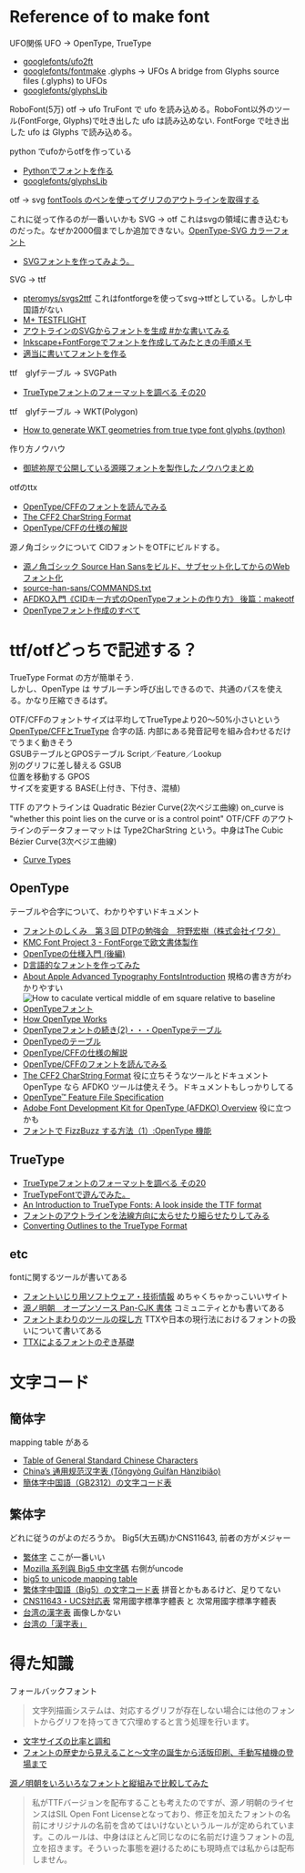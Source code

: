 # Reference of to make font


UFO関係
UFO -> OpenType, TrueType  
- [googlefonts/ufo2ft](https://github.com/googlefonts/ufo2ft)
- [googlefonts/fontmake](https://github.com/googlefonts/fontmake)
.glyphs -> UFOs
A bridge from Glyphs source files (.glyphs) to UFOs
- [googlefonts/glyphsLib](https://github.com/googlefonts/glyphsLib)

RoboFont(5万) otf -> ufo
TruFont で ufo を読み込める。RoboFont以外のツール(FontForge, Glyphs)で吐き出した ufo は読み込めない.
FontForge で吐き出した ufo は Glyphs で読み込める。

python でufoからotfを作っている
- [Pythonでフォントを作る](https://qiita.com/irori/items/5518c242e0244838783b)
- [googlefonts/glyphsLib](https://github.com/googlefonts/glyphsLib)

otf -> svg
[fontTools のペンを使ってグリフのアウトラインを取得する](https://shiromoji.hatenablog.jp/entry/2017/11/26/221902)

これに従って作るのが一番いいかも
SVG -> otf
これはsvgの領域に書き込むものだった。なぜか2000個までしか追加できない。[OpenType-SVG カラーフォント](https://helpx.adobe.com/jp/fonts/using/ot-svg-color-fonts.html)
- [SVGフォントを作ってみよう。](https://ten5963.wordpress.com/2017/07/25/svg%E3%83%95%E3%82%A9%E3%83%B3%E3%83%88%E3%82%92%E4%BD%9C%E3%81%A3%E3%81%A6%E3%81%BF%E3%82%88%E3%81%86%E3%80%82/)

SVG -> ttf
- [pteromys/svgs2ttf](https://github.com/pteromys/svgs2ttf)
これはfontforgeを使ってsvg->ttfとしている。しかし中国語がない
- [M+ TESTFLIGHT](http://mplus-fonts.osdn.jp/cgi-bin/blosxom.cgi)
- [アウトラインのSVGからフォントを生成 #かな書いてみる](https://shiromoji.hatenablog.jp/entry/20120314/1331744357)
- [Inkscape+FontForgeでフォントを作成してみたときの手順メモ](https://sites.google.com/site/mieki256wiki/home/inkscape-fontforgedefontowo-zuo-chengshitemitatokino-shou-shunmemo)
- [適当に書いてフォントを作る](https://nixeneko.hatenablog.com/entry/2016/02/06/114348)

ttf　glyfテーブル -> SVGPath
- [TrueTypeフォントのフォーマットを調べる その20](https://project-the-tower2.hatenadiary.org/entry/20100630/1277838854)

ttf　glyfテーブル -> WKT(Polygon)
- [How to generate WKT geometries from true type font glyphs (python)](https://gis.stackexchange.com/questions/258076/how-to-generate-wkt-geometries-from-true-type-font-glyphs-python)

作り方ノウハウ
- [御琥祢屋で公開している源暎フォントを製作したノウハウまとめ](https://okoneya.jp/font/knowhow.html)

otfのttx  
- [OpenType/CFFのフォントを読んでみる](https://nixeneko.hatenablog.com/entry/2018/06/20/000000)
- [The CFF2 CharString Format](https://docs.microsoft.com/en-us/typography/opentype/spec/cff2charstr)
- [OpenType/CFFの仕様の解説](https://project-the-tower2.hatenadiary.org/entry/20101204/1291482945)

源ノ角ゴシックについて
CIDフォントをOTFにビルドする。
- [源ノ角ゴシック Source Han Sansをビルド、サブセット化してからのWebフォント化](https://birdwing3.com/201506171/)
- [source-han-sans/COMMANDS.txt](https://github.com/adobe-fonts/source-han-sans/blob/master/COMMANDS.txt)
- [AFDKO入門《CIDキー方式のOpenTypeフォントの作り方》 後篇：makeotf](https://shiromoji.hatenablog.jp/entry/20111210/1323520587)
- [OpenTypeフォント作成のすべて](http://blogs.adobe.com/CCJKType/files/2012/06/afdko-mhattori-20120625.pdf)

# ttf/otfどっちで記述する？
TrueType Format の方が簡単そう.  
しかし、OpenType は サブルーチン呼び出しできるので、共通のパスを使える。かなり圧縮できるはず。  

OTF/CFFのフォントサイズは平均してTrueTypeより20～50%小さいという  
[OpenType/CFFとTrueType](https://blogs.yahoo.co.jp/lcskawamura/15689271.html)
合字の話. 内部にある発音記号を組み合わせるだけでうまく動きそう  
GSUBテーブルとGPOSテーブル Script／Feature／Lookup  
別のグリフに差し替える GSUB  
位置を移動する GPOS  
サイズを変更する BASE(上付き、下付き、混植)  

TTF のアウトラインは Quadratic Bézier Curve(2次ベジエ曲線)  on_curve is	"whether this point lies on the curve or is a control point"
OTF/CFF のアウトラインのデータフォーマットは Type2CharString という。中身はThe Cubic Bézier Curve(3次ベジエ曲線)
- [Curve Types](https://help.fontlab.com/fontlab-vi/Curve-Types/)


## OpenType
テーブルや合字について、わかりやすいドキュメント
- [フォントのしくみ　第３回 DTPの勉強会　狩野宏樹（株式会社イワタ）](https://www.iwatafont.co.jp/news/img/about_font.pdf)
- [KMC Font Project 3 - FontForgeで欧文書体製作](https://www.slideshare.net/kmaztani/kmc-font-project-3-fontforge)
- [OpenTypeの仕様入門 (後編)](https://qiita.com/496_/items/02f2d63fe4bd5603e4dc)
- [D言語的なフォントを作ってみた](https://qiita.com/zr_tex8r/items/ace02d114ea25a3ae4ac)
- [About Apple Advanced Typography FontsIntroduction](https://developer.apple.com/fonts/TrueType-Reference-Manual/RM06/Chap6AATIntro.html)
規格の書き方がわかりやすい
![How to caculate vertical middle of em square relative to baseline](https://html.spec.whatwg.org/images/baselines.png)
- [OpenTypeフォント](https://www.morisawa.co.jp/culture/dictionary/1904)
- [How OpenType Works](https://simoncozens.github.io/fonts-and-layout/opentype.html)
- [OpenTypeフォントの続き(2)・・・OpenTypeテーブル](http://vanillasky-room.cocolog-nifty.com/blog/2008/02/opentype2openty.html)
- [OpenTypeのテーブル](http://kanji-database.sourceforge.net/fonts/opentype.html)
- [OpenType/CFFの仕様の解説](https://project-the-tower2.hatenadiary.org/entry/20101204/1291482945)
- [OpenType/CFFのフォントを読んでみる](https://nixeneko.hatenablog.com/category/%E3%83%95%E3%82%A9%E3%83%B3%E3%83%88)
- [The CFF2 CharString Format](https://docs.microsoft.com/en-us/typography/opentype/spec/cff2charstr)
役に立ちそうなツールとドキュメント  
OpenType なら AFDKO ツールは使えそう。ドキュメントもしっかりしてる
- [OpenType™ Feature File Specification](http://adobe-type-tools.github.io/afdko/OpenTypeFeatureFileSpecification.html#5.d)
- [Adobe Font Development Kit for OpenType (AFDKO) Overview](http://adobe-type-tools.github.io/afdko/AFDKO-Overview.html)
役に立つかも
- [フォントで FizzBuzz する方法（1）:OpenType 機能](https://nixeneko.sakura.ne.jp/data/c93-fizzbuzz_otfeat/fizzbuzz_gsub.pdf)

## TrueType
- [TrueTypeフォントのフォーマットを調べる その20](https://project-the-tower2.hatenadiary.org/entry/20100630/1277838854)
- [TrueTypeFontで遊んでみた。](http://graphics.hatenablog.com/entry/2016/11/05/193540)
- [An Introduction to TrueType Fonts: A look inside the TTF format](http://scripts.sil.org/cms/scripts/page.php?site_id=nrsi&id=iws-chapter08)
- [フォントのアウトラインを法線方向に太らせたり細らせたりしてみる](https://nixeneko.hatenablog.com/entry/2017/12/13/000000)
- [Converting Outlines to the TrueType Format](https://developer.apple.com/fonts/TrueType-Reference-Manual/RM08/appendixE.html)



## etc
fontに関するツールが書いてある
- [フォントいじり用ソフトウェア・技術情報](https://nixeneko.hatenablog.com/entry/2015/12/29/231141)
めちゃくちゃかっこいいサイト
- [源ノ明朝　オープンソース Pan-CJK 書体](https://source.typekit.com/source-han-serif/jp/)
コミュニティとかも書いてある
- [フォントまわりのツールの探し方](https://shiromoji.hatenablog.jp/entry/2018/08/12/235803)
TTXや日本の現行法におけるフォントの扱いについて書いてある
- [TTXによるフォントのぞき基礎](https://shiromoji.net/font/mojiben0503/fontnozoki-with-ttx/#/)


# 文字コード
## 簡体字
mapping table がある
- [Table of General Standard Chinese Characters](http://hanzidb.org/character-list/general-standard)
- [China’s 通用规范汉字表 (Tōngyòng Guīfàn Hànzìbiǎo)](https://blogs.adobe.com/CCJKType/2014/03/china-8105.html)
- [簡体字中国語（GB2312）の文字コード表](http://ash.jp/code/cn/gb2312tbl.htm)

## 繁体字
どれに従うのがよのだろうか。
Big5(大五碼)かCNS11643, 前者の方がメジャー
- [繁体字](https://www.wikizero.com/ja/%E7%B9%81%E4%BD%93%E5%AD%97)
ここが一番いい
- [Mozilla 系列與 Big5 中文字碼](https://moztw.org/docs/big5/)
右側がuncode
- [big5 to unicode mapping table](https://www.csie.ntu.edu.tw/~r92030/project/big5/)
- [繁体字中国語（Big5）の文字コード表](http://ash.jp/code/cn/big5tbl.htm)
拼音とかもあるけど、足りてない
- [CNS11643・UCS対応表](http://kanji-database.sourceforge.net/charcode/cns.html)
常用國字標準字體表 と 次常用國字標準字體表
- [台湾の漢字表](http://kanji-database.sourceforge.net/tables/taiwan.html)
画像しかない
- [台湾の「漢字表」](http://kanji.zinbun.kyoto-u.ac.jp/~yasuoka/kanjibukuro/taiwan.html#BIG5)

# 得た知識
フォールバックフォント  
> 文字列描画システムは、対応するグリフが存在しない場合には他のフォントからグリフを持ってきて穴埋めすると言う処理を行います。

- [文字サイズの比率と調和](https://standard.shiftbrain.com/blog/harmonious-proportions-in-type-sizes)
- [フォントの歴史から見えること～文字の誕生から活版印刷、手動写植機の登場まで](https://creatorzine.jp/article/detail/62)

[源ノ明朝をいろいろなフォントと縦組みで比較してみた](https://silight.hatenablog.jp/entry/2017/04/04/170908)
> 私がTTFバージョンを配布することも考えたのですが、源ノ明朝のライセンスはSIL Open Font Licenseとなっており、修正を加えたフォントの名前にオリジナルの名前を含めてはいけないというルールが定められています。このルールは、中身はほとんど同じなのに名前だけ違うフォントの乱立を招きます。そういった事態を避けるためにも現時点では私からは配布しません。
